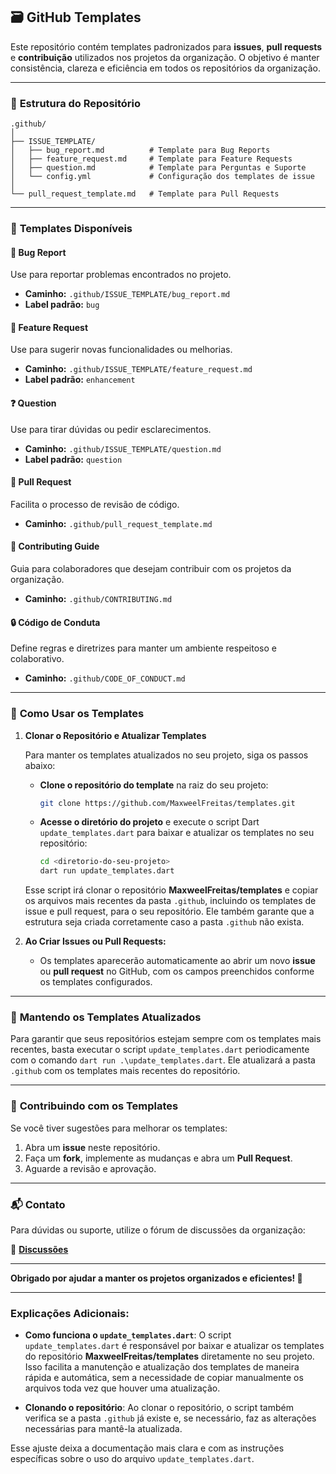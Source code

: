 ## 🗃️ **GitHub Templates**

Este repositório contém templates padronizados para **issues**, **pull requests** e **contribuição** utilizados nos projetos da organização. O objetivo é manter consistência, clareza e eficiência em todos os repositórios da organização.

---

### 📂 **Estrutura do Repositório**

```
.github/
│
├── ISSUE_TEMPLATE/
│   ├── bug_report.md          # Template para Bug Reports
│   ├── feature_request.md     # Template para Feature Requests
│   ├── question.md            # Template para Perguntas e Suporte
│   └── config.yml             # Configuração dos templates de issue
│
└── pull_request_template.md   # Template para Pull Requests

```

---

### 📝 **Templates Disponíveis**

#### 🐛 **Bug Report**

Use para reportar problemas encontrados no projeto.

- **Caminho:** `.github/ISSUE_TEMPLATE/bug_report.md`  
- **Label padrão:** `bug`

#### 🚀 **Feature Request**

Use para sugerir novas funcionalidades ou melhorias.

- **Caminho:** `.github/ISSUE_TEMPLATE/feature_request.md`  
- **Label padrão:** `enhancement`

#### ❓ **Question**

Use para tirar dúvidas ou pedir esclarecimentos.

- **Caminho:** `.github/ISSUE_TEMPLATE/question.md`  
- **Label padrão:** `question`

#### 🔄 **Pull Request**

Facilita o processo de revisão de código.

- **Caminho:** `.github/pull_request_template.md`  

#### 🤝 **Contributing Guide**

Guia para colaboradores que desejam contribuir com os projetos da organização.

- **Caminho:** `.github/CONTRIBUTING.md`

#### 🔒 **Código de Conduta**

Define regras e diretrizes para manter um ambiente respeitoso e colaborativo.

- **Caminho:** `.github/CODE_OF_CONDUCT.md`

---

### 🚀 **Como Usar os Templates**

1. **Clonar o Repositório e Atualizar Templates**

   Para manter os templates atualizados no seu projeto, siga os passos abaixo:

   - **Clone o repositório do template** na raiz do seu projeto:

     ```bash
     git clone https://github.com/MaxweelFreitas/templates.git
     ```

   - **Acesse o diretório do projeto** e execute o script Dart `update_templates.dart` para baixar e atualizar os templates no seu repositório:

     ```bash
     cd <diretorio-do-seu-projeto>
     dart run update_templates.dart
     ```

   Esse script irá clonar o repositório **MaxweelFreitas/templates** e copiar os arquivos mais recentes da pasta `.github`, incluindo os templates de issue e pull request, para o seu repositório. Ele também garante que a estrutura seja criada corretamente caso a pasta `.github` não exista.

2. **Ao Criar Issues ou Pull Requests:**
   - Os templates aparecerão automaticamente ao abrir um novo **issue** ou **pull request** no GitHub, com os campos preenchidos conforme os templates configurados.

---

### 🔄 **Mantendo os Templates Atualizados**

Para garantir que seus repositórios estejam sempre com os templates mais recentes, basta executar o script `update_templates.dart` periodicamente com o comando `dart run .\update_templates.dart`. Ele atualizará a pasta `.github` com os templates mais recentes do repositório.

---

### 🤝 **Contribuindo com os Templates**

Se você tiver sugestões para melhorar os templates:

1. Abra um **issue** neste repositório.
2. Faça um **fork**, implemente as mudanças e abra um **Pull Request**.
3. Aguarde a revisão e aprovação.

---

### 📬 **Contato**

Para dúvidas ou suporte, utilize o fórum de discussões da organização:

🔗 [**Discussões**](https://github.com/MaxweelFreitas/templates/discussions)

---

**Obrigado por ajudar a manter os projetos organizados e eficientes! 🚀**

---

### Explicações Adicionais:

- **Como funciona o `update_templates.dart`**: O script `update_templates.dart` é responsável por baixar e atualizar os templates do repositório **MaxweelFreitas/templates** diretamente no seu projeto. Isso facilita a manutenção e atualização dos templates de maneira rápida e automática, sem a necessidade de copiar manualmente os arquivos toda vez que houver uma atualização.
  
- **Clonando o repositório**: Ao clonar o repositório, o script também verifica se a pasta `.github` já existe e, se necessário, faz as alterações necessárias para mantê-la atualizada.

Esse ajuste deixa a documentação mais clara e com as instruções específicas sobre o uso do arquivo `update_templates.dart`.